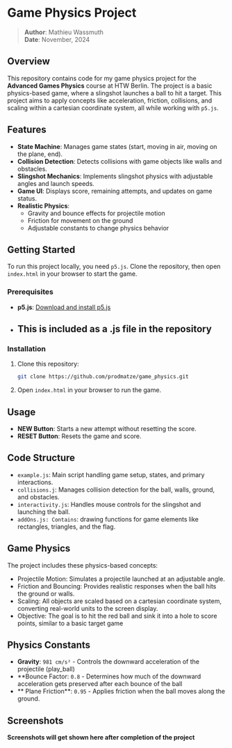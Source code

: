 # Game Physics Project

> **Author**: Mathieu Wassmuth  
> **Date**: November, 2024

## Overview

This repository contains code for my game physics project for the **Advanced Games Physics** course at HTW Berlin. The project is a basic physics-based game, where a slingshot launches a ball to hit a target. This project aims to apply concepts like acceleration, friction, collisions, and scaling within a cartesian coordinate system, all while working with `p5.js`.

## Features

- **State Machine**: Manages game states (start, moving in air, moving on the plane, end).
- **Collision Detection**: Detects collisions with game objects like walls and obstacles.
- **Slingshot Mechanics**: Implements slingshot physics with adjustable angles and launch speeds.
- **Game UI**: Displays score, remaining attempts, and updates on game status.
- **Realistic Physics**:
  - Gravity and bounce effects for projectile motion
  - Friction for movement on the ground
  - Adjustable constants to change physics behavior

## Getting Started

To run this project locally, you need `p5.js`. Clone the repository, then open `index.html` in your browser to start the game.

### Prerequisites

- **p5.js**: [Download and install p5.js](https://p5js.org/download/)
- ## **This is included as a .js file in the repository**

### Installation

1. Clone this repository:
   ```bash
   git clone https://github.com/prodmatze/game_physics.git
2. Open `index.html` in your browser to run the game.

## Usage
- **NEW Button**: Starts a new attempt without resetting the score.
- **RESET Button**: Resets the game and score.

## Code Structure
- `example.js`: Main script handling game setup, states, and primary interactions.
- `collisions.j`: Manages collision detection for the ball, walls, ground, and obstacles.
- `interactivity.js`: Handles mouse controls for the slingshot and launching the ball.
- `addOns.js: Contains`: drawing functions for game elements like rectangles, triangles, and the flag.

## Game Physics
The project includes these physics-based concepts:
- Projectile Motion: Simulates a projectile launched at an adjustable angle.
- Friction and Bouncing: Provides realistic responses when the ball hits the ground or walls.
- Scaling: All objects are scaled based on a cartesian coordinate system, converting real-world units to the screen display.
- Objective: The goal is to hit the red ball and sink it into a hole to score points, similar to a basic target game

## Physics Constants
- **Gravity**: `981 cm/s²` - Controls the downward acceleration of the projectile (play_ball)
- **Bounce Factor: `0.8` - Determines how much of the downward acceleration gets preserved after each bounce of the ball
- ** Plane Friction**: `0.95` - Applies friction when the ball moves along the ground.

## Screenshots
**Screenshots will get shown here after completion of the project**
